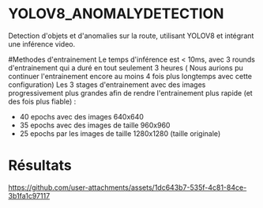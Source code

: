 # YOLOV8_ANOMALYDETECTION
Detection d'objets et d'anomalies sur la route, utilisant YOLOV8 et intégrant une inférence video.


#Methodes d'entrainement
Le temps d'inférence est < 10ms,  avec 3 rounds d'entrainement qui a duré en tout seulement 3 heures ( Nous aurions pu continuer l'entrainement encore au moins 4 fois plus longtemps avec cette configuration)
Les 3 stages d'entrainement avec des images progressivement plus grandes afin de rendre l'entrainement plus rapide (et des fois plus fiable)  : 
- 40 epochs avec des images 640x640 
- 35 epochs avec des images de taille 960x960
- 25 epochs par les images de taille 1280x1280 (taille originale)



# Résultats


https://github.com/user-attachments/assets/1dc643b7-535f-4c81-84ce-3b1fa1c97117


